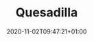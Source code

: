 ---
layout: recipe
date: 2020-11-02T09:47:21+01:00
title:  "Quesadilla" # The title of your awesome recipe
image: awesome-recipe-image.jpg # Name of image in recipe bundle
imagecredit: https://placekitten.com/600/800 # URL to image source page, website, or creator
YouTubeID:  # The F2SYDXV1W1w part of https://www.youtube.com/watch?v=F2SYDXV1W1w
authorName: # Name of the recipe/article author
authorURL: # URL of their home website
sourceName: # Name of the source website
sourceURL: # Actual URL of the recipe itself
category: Aftensmad
cuisine: Mexicansk
tags: # You don't have to have 3, feel free to have 10, 1, or none
  - Comfort Food
  - Rig
  - Tortilla
yield: 6
prepTime: 30
cookTime: 10

ingredients:
- Tortilla brød
- 2 pk. Revet Mozzarella
- 0,5 pk. Revet Cheddar
- Taco Sauce, Salsa el. lign.
- Smør

directions:
- Lav fyldet
- Bland osten i en skål, du kan selv vælge forholdet, jeg er ikke fan af cheddar så jeg foretrækker 1:4
- Tag en stor tallerken, put et Tortilla brød på tallerkenen
- Tilføj osten til halvdelen af Tortilla'en
- Tilføj fyld til den samme halvdel
- Fold Tortilla brødet på midten (dette er for at gøre den lettere at vende)
- Steg Quesadilla'en på begge sider, i masser af smør (1 spsk.) 

components:
- Quesadilla Fyld
---